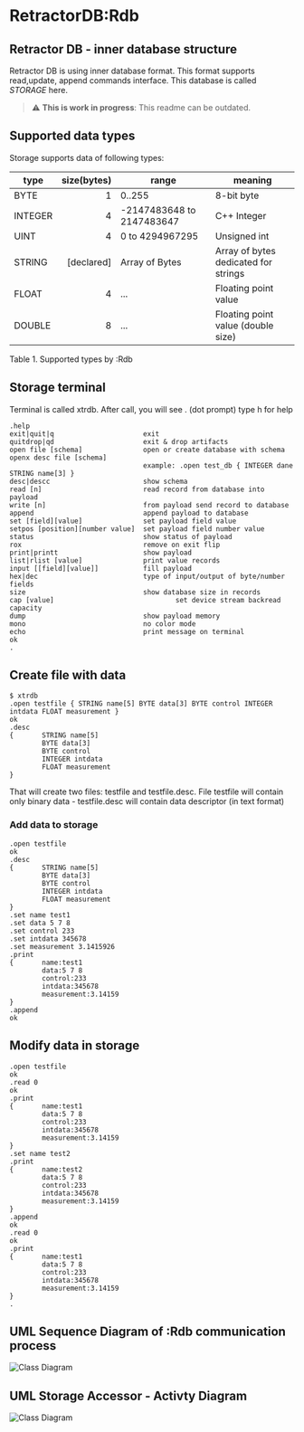 # RetractorDB:Rdb

[comment]: # (VSCode view: Ctrl+k,v)

## Retractor DB - inner database structure

Retractor DB is using inner database format. This format supports read,update, append commands interface. This database is called _STORAGE_ here.

> :warning: **This is work in progress**: This readme can be outdated.

## Supported data types

Storage supports data of following types:

| type | size(bytes) | range | meaning |
| ---  | ---: | --- | --- |
|BYTE  | 1 | 0..255|8-bit byte|
|INTEGER   | 4 |-2147483648 to 2147483647|C++ Integer|
|UINT  | 4 |0 to 4294967295|Unsigned int|
|STRING|[declared]|Array of Bytes|Array of bytes dedicated for strings|
|FLOAT | 4 | ... | Floating point value|
|DOUBLE| 8 | ... | Floating point value (double size)|

Table 1. Supported types by :Rdb

## Storage terminal

Terminal is called xtrdb.
After call, you will see . (dot prompt)
type h for help
```
.help
exit|quit|q                      exit
quitdrop|qd                      exit & drop artifacts
open file [schema]               open or create database with schema
openx desc file [schema]
                                 example: .open test_db { INTEGER dane STRING name[3] }
desc|descc                       show schema
read [n]                         read record from database into payload
write [n]                        from payload send record to database
append                           append payload to database
set [field][value]               set payload field value
setpos [position][number value]  set payload field number value
status                           show status of payload
rox                              remove on exit flip
print|printt                     show payload
list|rlist [value]               print value records
input [[field][value]]           fill payload
hex|dec                          type of input/output of byte/number fields
size                             show database size in records
cap [value]                              set device stream backread capacity
dump                             show payload memory
mono                             no color mode
echo                             print message on terminal
ok
.
```

## Create file with data

```
$ xtrdb
.open testfile { STRING name[5] BYTE data[3] BYTE control INTEGER intdata FLOAT measurement }
ok
.desc
{       STRING name[5]
        BYTE data[3]
        BYTE control
        INTEGER intdata
        FLOAT measurement
}
```

That will create two files: testfile and testfile.desc.
File testfile will contain only binary data - testfile.desc will contain data descriptor (in text format)

### Add data to storage

```
.open testfile
ok
.desc
{       STRING name[5]
        BYTE data[3]
        BYTE control
        INTEGER intdata
        FLOAT measurement
}
.set name test1
.set data 5 7 8
.set control 233
.set intdata 345678
.set measurement 3.1415926
.print
{       name:test1
        data:5 7 8
        control:233
        intdata:345678
        measurement:3.14159
}
.append
ok
```

## Modify data in storage
```
.open testfile
ok
.read 0
ok
.print
{       name:test1
        data:5 7 8
        control:233
        intdata:345678
        measurement:3.14159
}
.set name test2
.print
{       name:test2
        data:5 7 8
        control:233
        intdata:345678
        measurement:3.14159
}
.append
ok
.read 0
ok
.print
{       name:test1
        data:5 7 8
        control:233
        intdata:345678
        measurement:3.14159
}
.
```

## UML Sequence Diagram of :Rdb communication process

![Class Diagram](http://www.plantuml.com/plantuml/proxy?cache=no&src=https://raw.githubusercontent.com/michalwidera/retractordb/master/src/rdb/UML/rdb-comunication.puml)


## UML Storage Accessor - Activty Diagram

![Class Diagram](http://www.plantuml.com/plantuml/proxy?cache=no&src=https://raw.githubusercontent.com/michalwidera/retractordb/master/src/rdb/UML/rdb-storageaccessor.puml)
